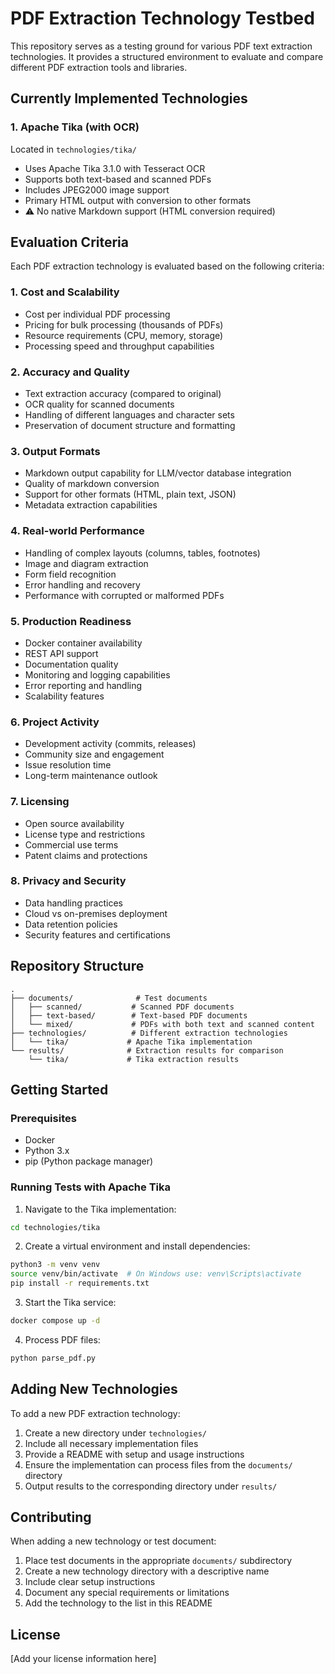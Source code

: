 # PDF Extraction Technology Testbed

This repository serves as a testing ground for various PDF text extraction technologies. It provides a structured environment to evaluate and compare different PDF extraction tools and libraries.

## Currently Implemented Technologies

### 1. Apache Tika (with OCR)

Located in `technologies/tika/`

- Uses Apache Tika 3.1.0 with Tesseract OCR
- Supports both text-based and scanned PDFs
- Includes JPEG2000 image support
- Primary HTML output with conversion to other formats
- ⚠️ No native Markdown support (HTML conversion required)

## Evaluation Criteria

Each PDF extraction technology is evaluated based on the following criteria:

### 1. Cost and Scalability
- Cost per individual PDF processing
- Pricing for bulk processing (thousands of PDFs)
- Resource requirements (CPU, memory, storage)
- Processing speed and throughput capabilities

### 2. Accuracy and Quality
- Text extraction accuracy (compared to original)
- OCR quality for scanned documents
- Handling of different languages and character sets
- Preservation of document structure and formatting

### 3. Output Formats
- Markdown output capability for LLM/vector database integration
- Quality of markdown conversion
- Support for other formats (HTML, plain text, JSON)
- Metadata extraction capabilities

### 4. Real-world Performance
- Handling of complex layouts (columns, tables, footnotes)
- Image and diagram extraction
- Form field recognition
- Error handling and recovery
- Performance with corrupted or malformed PDFs

### 5. Production Readiness
- Docker container availability
- REST API support
- Documentation quality
- Monitoring and logging capabilities
- Error reporting and handling
- Scalability features

### 6. Project Activity
- Development activity (commits, releases)
- Community size and engagement
- Issue resolution time
- Long-term maintenance outlook

### 7. Licensing
- Open source availability
- License type and restrictions
- Commercial use terms
- Patent claims and protections

### 8. Privacy and Security
- Data handling practices
- Cloud vs on-premises deployment
- Data retention policies
- Security features and certifications

## Repository Structure

```tree
.
├── documents/              # Test documents
│   ├── scanned/           # Scanned PDF documents
│   ├── text-based/        # Text-based PDF documents
│   └── mixed/             # PDFs with both text and scanned content
├── technologies/          # Different extraction technologies
│   └── tika/             # Apache Tika implementation
└── results/              # Extraction results for comparison
    └── tika/             # Tika extraction results
```

## Getting Started

### Prerequisites

- Docker
- Python 3.x
- pip (Python package manager)

### Running Tests with Apache Tika

1. Navigate to the Tika implementation:

```bash
cd technologies/tika
```

2. Create a virtual environment and install dependencies:

```bash
python3 -m venv venv
source venv/bin/activate  # On Windows use: venv\Scripts\activate
pip install -r requirements.txt
```

3. Start the Tika service:

```bash
docker compose up -d
```

4. Process PDF files:

```bash
python parse_pdf.py
```

## Adding New Technologies

To add a new PDF extraction technology:

1. Create a new directory under `technologies/`
2. Include all necessary implementation files
3. Provide a README with setup and usage instructions
4. Ensure the implementation can process files from the `documents/` directory
5. Output results to the corresponding directory under `results/`

## Contributing

When adding a new technology or test document:

1. Place test documents in the appropriate `documents/` subdirectory
2. Create a new technology directory with a descriptive name
3. Include clear setup instructions
4. Document any special requirements or limitations
5. Add the technology to the list in this README

## License

[Add your license information here]
